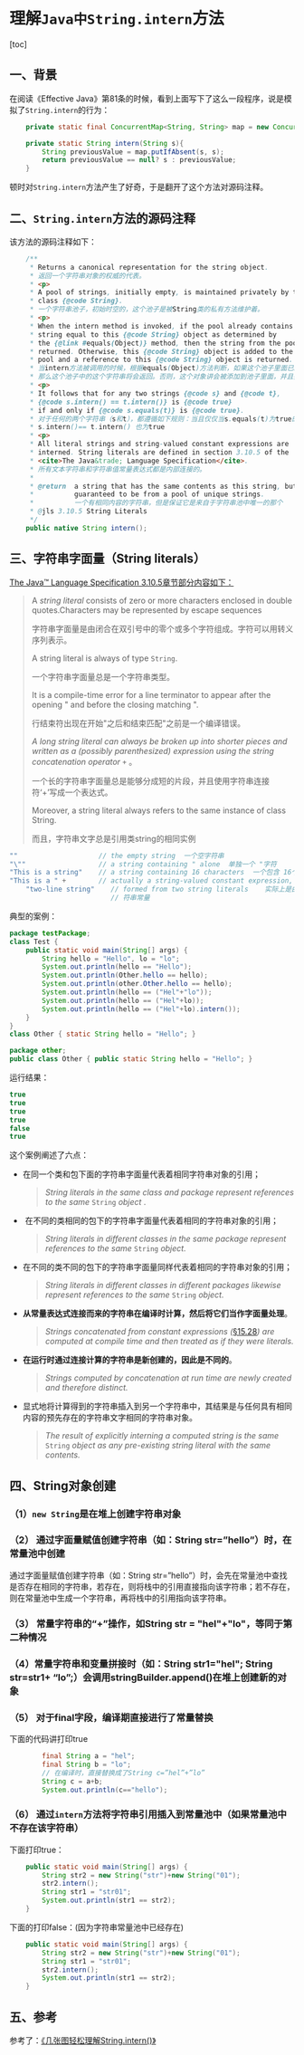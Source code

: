 # 理解`Java中String.intern`方法

[toc]

## 一、背景

在阅读《Effective Java》第81条的时候，看到上面写下了这么一段程序，说是模拟了`String.intern`的行为：

```java
    private static final ConcurrentMap<String, String> map = new ConcurrentHashMap<>();

    private static String intern(String s){
        String previousValue = map.putIfAbsent(s, s);
        return previousValue == null? s : previousValue;
    }
```

顿时对`String.intern`方法产生了好奇，于是翻开了这个方法对源码注释。

## 二、`String.intern`方法的源码注释

该方法的源码注释如下：

```java
    /**
     * Returns a canonical representation for the string object.
     * 返回一个字符串对象的权威的代表。
     * <p>
     * A pool of strings, initially empty, is maintained privately by the
     * class {@code String}.
     * 一个字符串池子，初始时空的，这个池子是被String类的私有方法维护着。
     * <p>
     * When the intern method is invoked, if the pool already contains a
     * string equal to this {@code String} object as determined by
     * the {@link #equals(Object)} method, then the string from the pool is
     * returned. Otherwise, this {@code String} object is added to the
     * pool and a reference to this {@code String} object is returned.
     * 当intern方法被调用的时候，根据equals(Object)方法判断，如果这个池子里面已经有一个相等的字符串，
     * 那么这个池子中的这个字符串将会返回。否则，这个对象讲会被添加到池子里面，并且把这个对象的引用返回。
     * <p>
     * It follows that for any two strings {@code s} and {@code t},
     * {@code s.intern() == t.intern()} is {@code true}
     * if and only if {@code s.equals(t)} is {@code true}.
     * 对于任何的两个字符串（s和t），都遵循如下规则：当且仅仅当s.equals(t)为true的时候，
     * s.intern()== t.intern() 也为true
     * <p>
     * All literal strings and string-valued constant expressions are
     * interned. String literals are defined in section 3.10.5 of the
     * <cite>The Java&trade; Language Specification</cite>.
     * 所有文本字符串和字符串值常量表达式都是内部连接的。
     *
     * @return  a string that has the same contents as this string, but is
     *          guaranteed to be from a pool of unique strings.
     *          一个有相同内容的字符串，但是保证它是来自于字符串池中唯一的那个
     * @jls 3.10.5 String Literals
     */
    public native String intern();
```

## 三、字符串字面量（String literals）

[The Java&trade; Language Specification 3.10.5章节部分内容如下：](https://docs.oracle.com/javase/specs/jls/se13/html/jls-3.html#jls-3.10.5)

> A *string literal* consists of zero or more characters enclosed in double quotes.Characters may be represented by escape sequences
>
> 字符串字面量是由闭合在双引号中的零个或多个字符组成。字符可以用转义序列表示。
>
> A string literal is always of type `String`.
>
> 一个字符串字面量总是一个字符串类型。
>
> It is a compile-time error for a line terminator to appear after the opening " and before the closing matching ".
>
> 行结束符出现在开始"之后和结束匹配"之前是一个编译错误。
>
> *A long string literal can always be broken up into shorter pieces and written as a (possibly parenthesized) expression using the string concatenation operator* `+` 。
>
> 一个长的字符串字面量总是能够分成短的片段，并且使用字符串连接符‘+’写成一个表达式。
>
> Moreover, a string literal always refers to the same instance of class String.
>
> 而且，字符串文字总是引用类string的相同实例

```java
""                    // the empty string  一个空字符串
"\""                  // a string containing " alone  单独一个 "字符
"This is a string"    // a string containing 16 characters  一个包含 16个字符的字符串
"This is a " +        // actually a string-valued constant expression,  
    "two-line string"    // formed from two string literals    实际上是由两个字符串字面量组成的字
                         // 符串常量
```

典型的案例：

```java
package testPackage;
class Test {
    public static void main(String[] args) {
        String hello = "Hello", lo = "lo";
        System.out.println(hello == "Hello");
        System.out.println(Other.hello == hello);
        System.out.println(other.Other.hello == hello);
        System.out.println(hello == ("Hel"+"lo"));
        System.out.println(hello == ("Hel"+lo));
        System.out.println(hello == ("Hel"+lo).intern());
    }
}
class Other { static String hello = "Hello"; }
```

```java
package other;
public class Other { public static String hello = "Hello"; }
```

运行结果：

```java
true
true
true
true
false
true
```

这个案例阐述了六点：

- 在同一个类和包下面的字符串字面量代表着相同字符串对象的引用；

  > *String literals in the same class and package represent references to the same* `String` *object* .

-  在不同的类相同的包下的字符串字面量代表着相同的字符串对象的引用；

  > *String literals in different classes in the same package represent references to the same* `String` *object.*

- 在不同的类不同的包下的字符串字面量同样代表着相同的字符串对象的引用；

  > *String literals in different classes in different packages likewise represent references to the same* `String` *object.*

- **从常量表达式连接而来的字符串在编译时计算，然后将它们当作字面量处理**。

  > *Strings concatenated from constant expressions (*[§15.28](https://docs.oracle.com/javase/specs/jls/se13/html/jls-15.html#jls-15.28)*) are computed at compile time and then treated as if they were literals.*

- **在运行时通过连接计算的字符串是新创建的，因此是不同的**。

  > *Strings computed by concatenation at run time are newly created and therefore distinct.*

- 显式地将计算得到的字符串插入到另一个字符串中，其结果是与任何具有相同内容的预先存在的字符串文字相同的字符串对象。

  > *The result of explicitly interning a computed string is the same* `String` *object as any pre-existing string literal with the same contents.*

## 四、String对象创建

### （1）`new String`是在堆上创建字符串对象

### （2） 通过字面量赋值创建字符串（如：String str=”hello”）时，在常量池中创建

通过字面量赋值创建字符串（如：String str=”hello”）时，会先在常量池中查找是否存在相同的字符串，若存在，则将栈中的引用直接指向该字符串；若不存在，则在常量池中生成一个字符串，再将栈中的引用指向该字符串。

### （3） 常量字符串的“+”操作，如String str = "hel"+"lo"，等同于第二种情况

### （4）常量字符串和变量拼接时（如：String str1="hel"; String str=str1+ “lo”;）会调用stringBuilder.append()在堆上创建新的对象

### （5） 对于final字段，编译期直接进行了常量替换

下面的代码讲打印true

```java
        final String a = "hel";
        final String b = "lo";
        // 在编译时，直接替换成了String c=”hel”+”lo”
        String c = a+b;
        System.out.println(c=="hello");
```

### （6） 通过`intern`方法将字符串引用插入到常量池中（如果常量池中不存在该字符串）

下面打印true：

```java
    public static void main(String[] args) {
        String str2 = new String("str")+new String("01");
        str2.intern();
        String str1 = "str01";
        System.out.println(str1 == str2);
    }
```

下面的打印false：(因为字符串常量池中已经存在)

```java
    public static void main(String[] args) {
        String str2 = new String("str")+new String("01");
        String str1 = "str01";
        str2.intern();
        System.out.println(str1 == str2);
    }
```

## 五、参考

参考了：[《几张图轻松理解String.intern()》](https://blog.csdn.net/tyyking/article/details/82496901)

